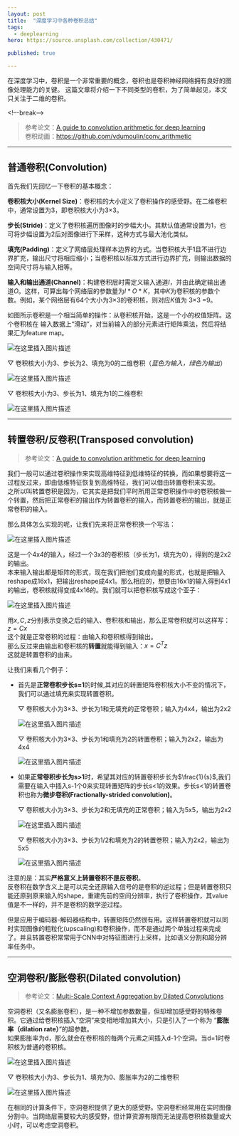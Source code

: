 ```yaml
---
layout: post
title:  "深度学习中各种卷积总结"
tags:
  - deeplearning
hero: https://source.unsplash.com/collection/430471/

published: true

---
```


在深度学习中，卷积是一个非常重要的概念，卷积也是卷积神经网络拥有良好的图像处理能力的关键。
这篇文章将介绍一下不同类型的卷积，为了简单起见，本文只关注于二维的卷积。

<!–-break-–>

> 参考论文：[A guide to convolution arithmetic for deep learning](https://arxiv.org/pdf/1603.07285.pdf)   
> 卷积动画：https://github.com/vdumoulin/conv_arithmetic

***************

## 普通卷积(Convolution)

首先我们先回忆一下卷积的基本概念：

**卷积核大小(Kernel Size)**：卷积核的大小定义了卷积操作的感受野。在二维卷积中，通常设置为3，即卷积核大小为3×3。

**步长(Stride)**：定义了卷积核遍历图像时的步幅大小。其默认值通常设置为1，也可将步幅设置为2后对图像进行下采样，这种方式与最大池化类似。

**填充(Padding)**：定义了网络层处理样本边界的方式。当卷积核大于1且不进行边界扩充，输出尺寸将相应缩小；当卷积核以标准方式进行边界扩充，则输出数据的空间尺寸将与输入相等。

**输入和输出通道(Channel)**：构建卷积层时需定义输入通道$I$，并由此确定输出通道$O$。这样，可算出每个网络层的参数量为$I*O*K$，其中$K$为卷积核的参数个数。例如，某个网络层有64个大小为3×3的卷积核，则对应$K$值为 3×3 =9。

如图所示卷积是一个相当简单的操作：从卷积核开始，这是一个小的权值矩阵。这个卷积核在 输入数据上“滑动”，对当前输入的部分元素进行矩阵乘法，然后将结果汇为feature map。

![在这里插入图片描述](https://imgconvert.csdnimg.cn/aHR0cHM6Ly9pY2VjcmVhbWxhYnMuY29tL3dwLWNvbnRlbnQvdXBsb2Fkcy8yMDE4LzA4LzMzLWNvbi5naWY#pic_center)


$\bigtriangledown$ 卷积核大小为3、步长为2、填充为0的二维卷积（_蓝色为输入，绿色为输出_）

![在这里插入图片描述](https://img-blog.csdnimg.cn/20190721001307953.gif#pic_center)

$\bigtriangledown$ 卷积核大小为3、步长为1、填充为1的二维卷积

![在这里插入图片描述](https://imgconvert.csdnimg.cn/aHR0cHM6Ly9waWMzLnpoaW1nLmNvbS92Mi03NzRkY2UxOTI1YWMwNmEwMGEwNTMzZjY0MTJiZTJkZV9iLmdpZg#pic_center)

***************************

## 转置卷积/反卷积(Transposed convolution)

> 参考论文：[A guide to convolution arithmetic for deep learning](https://arxiv.org/pdf/1603.07285.pdf)   

我们一般可以通过卷积操作来实现高维特征到低维特征的转换，而如果想要将这一过程反过来，即由低维特征恢复到高维特征，我们可以借由转置卷积来实现。   
之所以叫转置卷积是因为，它其实是把我们平时所用正常卷积操作中的卷积核做一个转置，然后把正常卷积的输出作为转置卷积的输入，而转置卷积的输出，就是正常卷积的输入。

那么具体怎么实现的呢，让我们先来将正常卷积换一个写法：

![在这里插入图片描述](https://img-blog.csdnimg.cn/20190721132928473.png?x-oss-process=image/watermark,type_ZmFuZ3poZW5naGVpdGk,shadow_10,text_aHR0cHM6Ly9ibG9nLmNzZG4ubmV0L3FxXzQwMjExOTY0,size_16,color_FFFFFF,t_70#pic_center)

这是一个4x4的输入，经过一个3x3的卷积核（步长为1，填充为0），得到的是2x2的输出。   
本来输入输出都是矩阵的形式，现在我们把他们变成向量的形式，也就是把输入reshape成16x1，把输出reshape成4x1。那么相应的，想要由16x1的输入得到4x1的输出，卷积核就得变成4x16的。我们就可以把卷积核写成这个亚子：

![在这里插入图片描述](https://img-blog.csdnimg.cn/20190721134509769.png#pic_center)

用$x,C, z$分别表示变换之后的输入、卷积核和输出，那么正常卷积就可以这样写：$z = Cx$   
这个就是正常卷积的过程：由输入和卷积核得到输出。   
那么反过来由输出和卷积核的**转置**就能得到输入：$x = C^Tz$   
这就是转置卷积的由来。

让我们来看几个例子：

* 首先是**正常卷积步长s=1**的时候,其对应的转置矩阵卷积核大小不变的情况下，我们可以通过填充来实现转置卷积。

    $\bigtriangledown$ 卷积核大小为3×3、步长为1和无填充的正常卷积；输入为4x4，输出为2x2

    ![在这里插入图片描述](https://img-blog.csdnimg.cn/20190721143051180.gif#pic_center)

    $\bigtriangledown$ 卷积核大小为3×3、步长为1和填充为2的转置卷积；输入为2x2，输出为4x4

    ![在这里插入图片描述](https://img-blog.csdnimg.cn/20190721143014803.gif#pic_center)

* 如果**正常卷积步长为s>1**时，希望其对应的转置卷积步长为$\frac{1}{s}$,我们需要在输入中插入s-1个0来实现转置矩阵的步长s<1的效果。步长s<1的转置卷积也称为**微步卷积(Fractionally-strided convolution)**。

    $\bigtriangledown$ 卷积核大小为3×3、步长为2和无填充的正常卷积；输入为5x5，输出为2x2

    ![在这里插入图片描述](https://img-blog.csdnimg.cn/20190721001307953.gif#pic_center)

    $\bigtriangledown$ 卷积核大小为3×3、步长为1/2和填充为2的转置卷积；输入为2x2，输出为5x5

    ![在这里插入图片描述](https://img-blog.csdnimg.cn/20190721140601447.gif#pic_center)


注意的是：其实**严格意义上转置卷积不是反卷积**。   
反卷积在数学含义上是可以完全还原输入信号的是卷积的逆过程；但是转置卷积只能还原到原来输入的shape，重建先前的空间分辨率，执行了卷积操作，其value值是不一样的，并不是卷积的数学逆过程。

但是应用于编码器-解码器结构中，转置矩阵仍然很有用。这样转置卷积就可以同时实现图像的粗粒化(upscaling)和卷积操作，而不是通过两个单独过程来完成了。并且转置卷积常常用于CNN中对特征图进行上采样，比如语义分割和超分辨率任务中。

*************************

## 空洞卷积/膨胀卷积(Dilated convolution)

> 参考论文：[Multi-Scale Context Aggregation by Dilated Convolutions](https://arxiv.org/pdf/1511.07122.pdf)

空洞卷积（又名膨胀卷积），是一种不增加参数数量，但却增加感受野的特殊卷积。它通过给卷积核插入“空洞”来变相地增加其大小，只是引入了一个称为 “**膨胀率（dilation rate）**”的超参数。   
如果膨胀率为d，那么就会在卷积核的每两个元素之间插入d-1个空洞。当d=1时卷积核为普通的卷积核。

![在这里插入图片描述](https://img-blog.csdnimg.cn/20190721105814409.png?x-oss-process=image/watermark,type_ZmFuZ3poZW5naGVpdGk,shadow_10,text_aHR0cHM6Ly9ibG9nLmNzZG4ubmV0L3FxXzQwMjExOTY0,size_16,color_FFFFFF,t_70#pic_center)

$\bigtriangledown$ 卷积核大小为3、步长为1、填充为0、膨胀率为2的二维卷积

![在这里插入图片描述](https://imgconvert.csdnimg.cn/aHR0cHM6Ly9waWM0LnpoaW1nLmNvbS92Mi1hNjkwMzk3YzgyODFjNmIzMjdjMjM5YmIzZjg5Mzc5M19iLmdpZg#pic_center)

在相同的计算条件下，空洞卷积提供了更大的感受野。空洞卷积经常用在实时图像分割中。当网络层需要较大的感受野，但计算资源有限而无法提高卷积核数量或大小时，可以考虑空洞卷积。
